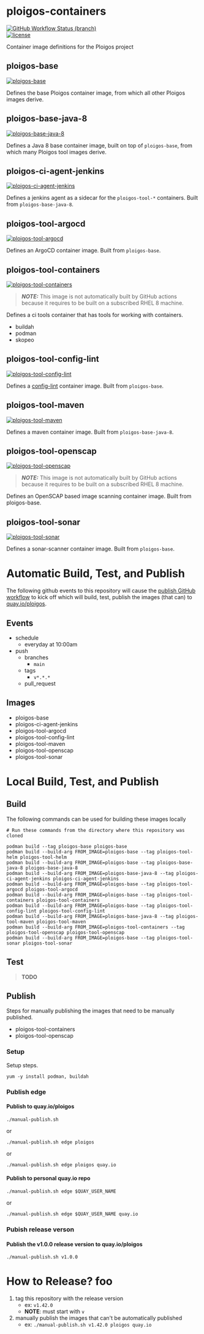 # ploigos-containers
[![GitHub Workflow Status (branch)](https://img.shields.io/github/workflow/status/ploigos/ploigos-containers/publish/main?label=publish%3A%20edge&logo=github-actions)](https://github.com/ploigos/ploigos-containers/actions?query=workflow%3Apublish+branch%3Amain)
<br />
[![license](https://img.shields.io/github/license/ploigos/ploigos-containers)](LICENSE)

Container image definitions for the Ploigos project

## ploigos-base
[![ploigos-base](https://img.shields.io/badge/quay.io-ploigos--base-lightgrey?logo=open-containers-initiative)](https://quay.io/repository/ploigos/ploigos-base)

Defines the base Ploigos container image, from which all other Ploigos images derive.

## ploigos-base-java-8
[![ploigos-base-java-8](https://img.shields.io/badge/quay.io-ploigos--base--java--8-lightgrey?logo=open-containers-initiative)](https://quay.io/repository/ploigos/ploigos-base)

Defines a Java 8 base container image, built on top of `ploigos-base`, from which many Ploigos tool images derive.

## ploigos-ci-agent-jenkins
[![ploigos-ci-agent-jenkins](https://img.shields.io/badge/quay.io-ploigos--ci--agent--jenkins-lightgrey?logo=open-containers-initiative)](https://quay.io/repository/ploigos/ploigos-ci-agent-jenkins)

Defines a jenkins agent as a sidecar for the `ploigos-tool-*` containers. Built from `ploigos-base-java-8`.

## ploigos-tool-argocd
[![ploigos-tool-argocd](https://img.shields.io/badge/quay.io-ploigos--tool--argocd-lightgrey?logo=open-containers-initiative)](https://quay.io/repository/ploigos/ploigos-tool-argocd)

Defines an ArgoCD container image. Built from `ploigos-base`.

## ploigos-tool-containers
[![ploigos-tool-containers](https://img.shields.io/badge/quay.io-ploigos--tool--containers-lightgrey?logo=open-containers-initiative)](https://quay.io/repository/ploigos/ploigos-tool-containers)

> **_NOTE:_** This image is not automatically built by GitHub actions because it requires to be built on a subscribed RHEL 8 machine.

Defines a ci tools container that has tools for working with containers.
* buildah
* podman
* skopeo

## ploigos-tool-config-lint
[![ploigos-tool-config-lint](https://img.shields.io/badge/quay.io-ploigos--tool--config--lint-lightgrey?logo=open-containers-initiative)](https://quay.io/repository/ploigos/ploigos-tool-config-lint)

Defines a [config-lint](https://github.com/stelligent/config-lint) container image. Built from `ploigos-base`.

## ploigos-tool-maven
[![ploigos-tool-maven](https://img.shields.io/badge/quay.io-ploigos--tool--maven-lightgrey?logo=open-containers-initiative)](https://quay.io/repository/ploigos/ploigos-tool-maven)

Defines a maven container image. Built from `ploigos-base-java-8`.

## ploigos-tool-openscap
[![ploigos-tool-openscap](https://img.shields.io/badge/quay.io-ploigos--tool--openscap-lightgrey?logo=open-containers-initiative)](https://quay.io/repository/ploigos/ploigos-tool-openscap)

> **_NOTE:_** This image is not automatically built by GitHub actions because it requires to be built on a subscribed RHEL 8 machine.

Defines an OpenSCAP based image scanning container image. Built from ploigos-base.

## ploigos-tool-sonar
[![ploigos-tool-sonar](https://img.shields.io/badge/quay.io-ploigos--tool--sonar-lightgrey?logo=open-containers-initiative)](https://quay.io/repository/ploigos/ploigos-tool-sonar)

Defines a sonar-scanner container image. Built from `ploigos-base`.

# Automatic Build, Test, and Publish

The following github events to this repository will cause the
[publish GitHub workflow](https://github.com/rhtconsulting/ploigos-containers/actions?query=workflow%3Apublish)
to kick off which will build, test, publish the images (that can) to [quay.io/ploigos](https://quay.io/organization/ploigos).

## Events
* schedule
  - everyday at 10:00am
* push
  - branches
    * `main`
  - tags
    * `v*.*.*`
  - pull_request

## Images

* ploigos-base
* ploigos-ci-agent-jenkins
* ploigos-tool-argocd
* ploigos-tool-config-lint
* ploigos-tool-maven
* ploigos-tool-openscap
* ploigos-tool-sonar

# Local Build, Test, and Publish

## Build

The following commands can be used for building these images locally

```
# Run these commands from the directory where this repository was cloned

podman build --tag ploigos-base ploigos-base
podman build --build-arg FROM_IMAGE=ploigos-base --tag ploigos-tool-helm ploigos-tool-helm
podman build --build-arg FROM_IMAGE=ploigos-base --tag ploigos-base-java-8 ploigos-base-java-8
podman build --build-arg FROM_IMAGE=ploigos-base-java-8 --tag ploigos-ci-agent-jenkins ploigos-ci-agent-jenkins
podman build --build-arg FROM_IMAGE=ploigos-base --tag ploigos-tool-argocd ploigos-tool-argocd
podman build --build-arg FROM_IMAGE=ploigos-base --tag ploigos-tool-containers ploigos-tool-containers
podman build --build-arg FROM_IMAGE=ploigos-base --tag ploigos-tool-config-lint ploigos-tool-config-lint
podman build --build-arg FROM_IMAGE=ploigos-base-java-8 --tag ploigos-tool-maven ploigos-tool-maven
podman build --build-arg FROM_IMAGE=ploigos-tool-containers --tag ploigos-tool-openscap ploigos-tool-openscap
podman build --build-arg FROM_IMAGE=ploigos-base --tag ploigos-tool-sonar ploigos-tool-sonar
```
## Test

> **TODO**

## Publish
Steps for manually publishing the images that need to be manually published.

* ploigos-tool-containers
* ploigos-tool-openscap

### Setup
Setup steps.
```
yum -y install podman, buildah
```

### Publish edge

#### Publish to quay.io/ploigos
```
./manual-publish.sh
```
or
```
./manual-publish.sh edge ploigos
```
or
```
./manual-publish.sh edge ploigos quay.io
```

#### Publish to personal quay.io repo
```
./manual-publish.sh edge $QUAY_USER_NAME
```
or
```
./manual-publish.sh edge $QUAY_USER_NAME quay.io
```

### Pubish release verson

#### Publish the v1.0.0 release version to quay.io/ploigos
```
./manual-publish.sh v1.0.0
```

# How to Release? foo

1. tag this repository with the release version
   * ex: `v1.42.0`
   * __NOTE__: must start with `v`
2. manually publish the images that can't be automatically published
   * ex: `./manual-publish.sh v1.42.0 ploigos quay.io`
